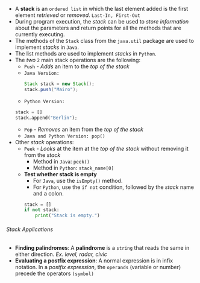 - A **stack** is an `ordered list` in which the last element added is the first element *retrieved* or *removed*. `Last-In, First-Out`
- During program execution, the *stack* can be used to *store information* about the parameters and return points for all the methods that are currently executing.
- The methods of the `Stack` class from the `java.util` package are used to implement *stacks* in `Java`.
- The list methods are used to implement *stacks* in `Python`.
- The *two* `2` main stack operations are the following:
	- `Push` - *Adds* an item to the *top of the stack*
	- `Java Version:`
		```java
		Stack stack = new Stack();
		stack.push("Mairo");
		```
	- `Python Version:`
	```python
	stack = []
	stack.append("Berlin");
	```
	- `Pop` - *Removes* an item from the *top of the stack*
	- `Java and Python Version: pop()`
- Other *stack* operations:
	- `Peek` - *Looks* at the item at the *top of the stack* without removing it from the *stack*
		- Method in `Java`: `peek()`
		- Method in `Python`: `stack_name[0]`
	- **Test whether stack is empty**
		- For `Java`, use the `isEmpty()` method.
		- For `Python`, use the `if not` condition, followed by the *stack* name and a colon.
		```python
		stack = []
		if not stack:
			print("Stack is empty.")
		```

###### Stack Applications
- **Finding palindromes**: A **palindrome** is a `string` that reads the same in either direction. *Ex. level, radar, civic*
- **Evaluating a postfix expression**: A normal expression is in infix notation. In a *postfix expression*, the `operands` (variable or number) precede the operators `(symbol)`